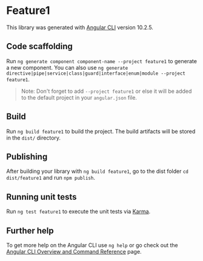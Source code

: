 # Feature1

This library was generated with [Angular CLI](https://github.com/angular/angular-cli) version 10.2.5.

## Code scaffolding

Run `ng generate component component-name --project feature1` to generate a new component. You can also use `ng generate directive|pipe|service|class|guard|interface|enum|module --project feature1`.
> Note: Don't forget to add `--project feature1` or else it will be added to the default project in your `angular.json` file. 

## Build

Run `ng build feature1` to build the project. The build artifacts will be stored in the `dist/` directory.

## Publishing

After building your library with `ng build feature1`, go to the dist folder `cd dist/feature1` and run `npm publish`.

## Running unit tests

Run `ng test feature1` to execute the unit tests via [Karma](https://karma-runner.github.io).

## Further help

To get more help on the Angular CLI use `ng help` or go check out the [Angular CLI Overview and Command Reference](https://angular.io/cli) page.
